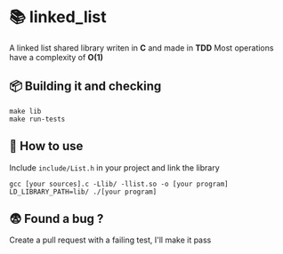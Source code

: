 
# 📚 linked_list

A linked list shared library writen in **C** and made in **TDD**
Most operations have a complexity of **O(1)**


## 📦 Building it and checking

```
make lib
make run-tests
```


## 🤔 How to use

Include `include/List.h` in your project and link the library
```
gcc [your sources].c -Llib/ -llist.so -o [your program]
LD_LIBRARY_PATH=lib/ ./[your program]
```


## 😨 Found a bug ?

Create a pull request with a failing test, I'll make it pass

